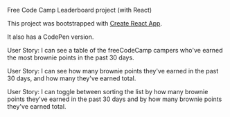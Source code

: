 Free Code Camp Leaderboard project (with React)

This project was bootstrapped with [Create React App](https://github.com/facebookincubator/create-react-app).

It also has a CodePen version.

User Story: I can see a table of the freeCodeCamp campers who've earned the most brownie points in the past 30 days.

User Story: I can see how many brownie points they've earned in the past 30 days, and how many they've earned total.

User Story: I can toggle between sorting the list by how many brownie points they've earned in the past 30 days and by how many brownie points they've earned total.
